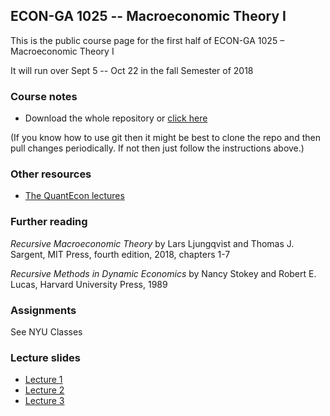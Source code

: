 
## ECON-GA 1025 -- Macroeconomic Theory I

This is the public course page for the first half of ECON-GA 1025 – Macroeconomic Theory I

It will run over Sept 5 -- Oct 22 in the fall Semester of 2018

### Course notes

* Download the whole repository or [click here](https://github.com/jstac/nyu_macro_fall_2018/raw/master/notes.pdf)

(If you know how to use git then it might be best to clone the repo and then
pull changes periodically.  If not then just follow the instructions above.)




### Other resources

* [The QuantEcon lectures](https://lectures.quantecon.org/)


### Further reading

*Recursive Macroeconomic Theory* by Lars Ljungqvist and Thomas J. Sargent, MIT Press, fourth edition, 2018, chapters 1-7

*Recursive Methods in Dynamic Economics* by Nancy Stokey and Robert E. Lucas, Harvard University Press, 1989


### Assignments

See NYU Classes


### Lecture slides

* [Lecture 1](https://github.com/jstac/nyu_macro_fall_2018/raw/master/lectures/lecture1.pdf)
* [Lecture 2](https://github.com/jstac/nyu_macro_fall_2018/raw/master/lectures/lecture2.pdf)
* [Lecture 3](https://github.com/jstac/nyu_macro_fall_2018/raw/master/lectures/lecture3.pdf)
